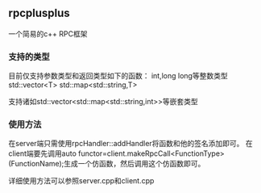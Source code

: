 ## rpcplusplus
一个简易的c++ RPC框架

### 支持的类型

目前仅支持参数类型和返回类型如下的函数：
int,long long等整数类型
std::vector\<T\>
std::map\<std::string,T\>

支持诸如std::vector\<std::map\<std::string,int\>\>等嵌套类型

### 使用方法

在server端只需使用rpcHandler::addHandler将函数和他的签名添加即可。
在client端要先调用auto functor=client.makeRpcCall\<FunctionType\>(FunctionName);生成一个仿函数，然后调用这个仿函数即可。

详细使用方法可以参照server.cpp和client.cpp
